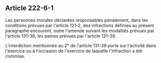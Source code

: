 Article 222-6-1
----
Les personnes morales déclarées responsables pénalement, dans les conditions
prévues par l'article 121-2, des infractions définies au présent paragraphe
encourent, outre l'amende suivant les modalités prévues par l'article 131-38,
les peines prévues par l'article 131-39.

L'interdiction mentionnée au 2° de l'article 131-39 porte sur l'activité dans
l'exercice ou à l'occasion de l'exercice de laquelle l'infraction a été commise.
